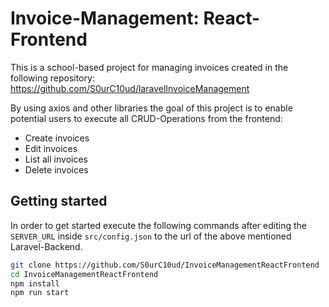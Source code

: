 # Invoice-Management: React-Frontend
This is a school-based project for managing invoices created in the following repository: <https://github.com/S0urC10ud/laravelInvoiceManagement>


By using axios and other libraries the goal of this project is to enable potential users to execute all CRUD-Operations from the frontend:
- Create invoices
- Edit invoices
- List all invoices
- Delete invoices

## Getting started
In order to get started execute the following commands after editing the `SERVER_URL` inside `src/config.json` to the url of the above mentioned Laravel-Backend.

```bash
git clone https://github.com/S0urC10ud/InvoiceManagementReactFrontend
cd InvoiceManagementReactFrontend
npm install
npm run start
```
